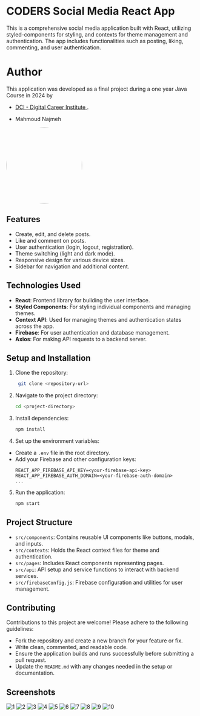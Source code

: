 # CODERS Social Media React App

This is a comprehensive social media application built with React, utilizing styled-components for styling, and contexts for theme management and authentication. The app includes functionalities such as posting, liking, commenting, and user authentication.

# Author

This application was developed as a final project during a one year Java Course in 2024 by 
- [DCI - Digital Career Institute ](https://digitalcareerinstitute.org/).




- Mahmoud Najmeh
<img src="https://avatars.githubusercontent.com/u/78208459?u=c3f9c7d6b49fc9726c5ea8bce260656bcb9654b3&v=4" width="200px" style="border-radius: 50%;"> 

## Features

- Create, edit, and delete posts.
- Like and comment on posts.
- User authentication (login, logout, registration).
- Theme switching (light and dark mode).
- Responsive design for various device sizes.
- Sidebar for navigation and additional content.

## Technologies Used

- **React**: Frontend library for building the user interface.
- **Styled Components**: For styling individual components and managing themes.
- **Context API**: Used for managing themes and authentication states across the app.
- **Firebase**: For user authentication and database management.
- **Axios**: For making API requests to a backend server.

## Setup and Installation

1. Clone the repository:
   ```bash
    git clone <repository-url>

2. Navigate to the project directory:
   ```bash
   cd <project-directory>
3. Install dependencies:
   ```bash
   npm install

4. Set up the environment variables:
- Create a `.env` file in the root directory.
- Add your Firebase and other configuration keys:
  ```
  REACT_APP_FIREBASE_API_KEY=<your-firebase-api-key>
  REACT_APP_FIREBASE_AUTH_DOMAIN=<your-firebase-auth-domain>
  ...
  ```
5. Run the application:
   ```bash
   npm start

## Project Structure

- `src/components`: Contains reusable UI components like buttons, modals, and inputs.
- `src/contexts`: Holds the React context files for theme and authentication.
- `src/pages`: Includes React components representing pages.
- `src/api`: API setup and service functions to interact with backend services.
- `src/firebaseConfig.js`: Firebase configuration and utilities for user management.

## Contributing

Contributions to this project are welcome! Please adhere to the following guidelines:

- Fork the repository and create a new branch for your feature or fix.
- Write clean, commented, and readable code.
- Ensure the application builds and runs successfully before submitting a pull request.
- Update the `README.md` with any changes needed in the setup or documentation.

## Screenshots
![1](https://github.com/A3M-SocialMediaApp/a3m_Front-End/assets/78208459/da2c4033-5837-41a5-bfbe-e054b550c8c6)
![2](https://github.com/A3M-SocialMediaApp/a3m_Front-End/assets/78208459/e523c792-5fe6-4880-b4a3-50c2728d1e2e)
![3](https://github.com/A3M-SocialMediaApp/a3m_Front-End/assets/78208459/332925c3-37e1-4c37-b5f7-c8d0dab6bfc7)
![4](https://github.com/A3M-SocialMediaApp/a3m_Front-End/assets/78208459/adef25a5-13f0-4807-b269-17f2e02cd59d)
![5](https://github.com/A3M-SocialMediaApp/a3m_Front-End/assets/78208459/a64f0fbe-9e27-47ea-81f6-afc98b133342)
![6](https://github.com/A3M-SocialMediaApp/a3m_Front-End/assets/78208459/d50251f0-8355-4c9f-a03e-f5eb4cfeddc9)
![7](https://github.com/A3M-SocialMediaApp/a3m_Front-End/assets/78208459/19767449-dfaa-45e7-86b9-6bed0a978e6c)
![8](https://github.com/A3M-SocialMediaApp/a3m_Front-End/assets/78208459/dbfccd9a-119e-4879-8543-5eaaf417d147)
![9](https://github.com/A3M-SocialMediaApp/a3m_Front-End/assets/78208459/eaf2f93d-7cfa-4586-ae1d-42822b29b3ff)
![10](https://github.com/A3M-SocialMediaApp/a3m_Front-End/assets/78208459/5902e121-d7af-4445-afde-efab4f4ce4a1)
